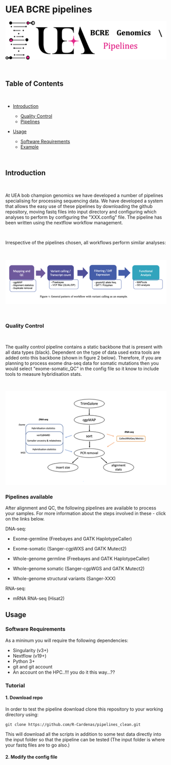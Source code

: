 # UEA BCRE pipelines

![logo](misc/logo.png)


<br />

<!-- TABLE OF CONTENTS -->
## Table of Contents

<br />

* [Introduction](#Introduction)
  - [Quality Control](#Quality-Control)
  - [Pipelines](#Pipelines-available)

* [Usage](#Usage)
  - [Software Requirements](#Software-Requirements)
  - [Example](#Example)

<br />


## Introduction

<br />

At UEA bob champion genomics we have developed a number of pipelines specialising for processing sequencing data. We have developed a system that allows the easy use of these pipelines by downloading the github repository, moving fastq files into input directory and configuring which analyses to perform by configuring the "XXX.config" file. The pipeline has been written using the nextflow workflow management.

<br />

Irrespective of the pipelines chosen, all workflows perform similar analyses:

<br />

![figure-1](misc/figure1.png)

<br />



### Quality Control

<br />

The quality control pipeline contains a static backbone that is present with all data types (black). Dependent on the type of data used extra tools are added onto this backbone (shown in figure 2 below). Therefore, if you are planning to process exome dna-seq data for somatic mutations then you would select "exome-somatic_QC" in the config file so it know to include tools to measure hybridisation stats.

<br />

![figure-2](misc/figure2.png)



### Pipelines available

After alignment and QC, the following pipelines are available to process your samples. For more information about the steps involved in these - click on the links below.

DNA-seq:

  - Exome-germline (Freebayes and GATK HaplotypeCaller)
  - Exome-somatic (Sanger-cgpWXS and GATK Mutect2)

  - Whole-genome germline (Freebayes and GATK HaplotypeCaller)
  - Whole-genome somatic (Sanger-cgpWGS and GATK Mutect2)
  - Whole-genome structural variants (Sanger-XXX)


RNA-seq:

  - mRNA RNA-seq (Hisat2)


## Usage

### Software Requirements

As a mininum you will require the following dependencies:

  - Singularity (v3+)
  - Nextflow (v19+)
  - Python 3+
  - git and git account
  - An account on the HPC..!!! you do it this way...??


### Tutorial

#### 1. Download repo

In order to test the pipeline download clone this repository to your working directory using:

```
git clone https://github.com/R-Cardenas/pipelines_clean.git
```

This will download all the scripts in addition to some test data directly into the input folder so that the pipeline can be tested (The input folder is where your fastq files are to go also.)


#### 2. Modify the config file
